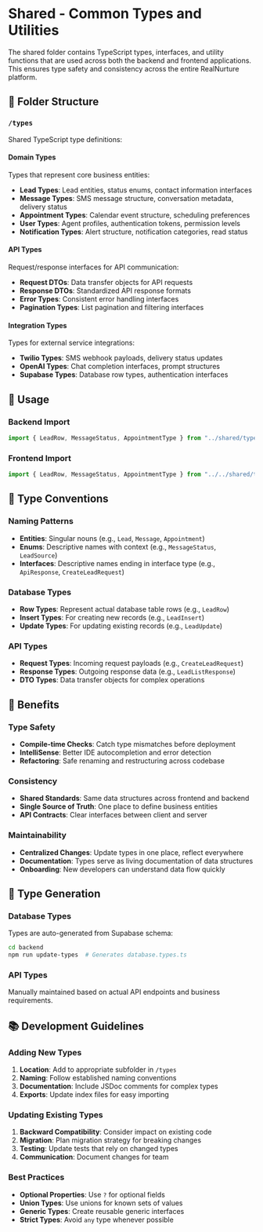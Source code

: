 # Shared - Common Types and Utilities

The shared folder contains TypeScript types, interfaces, and utility functions that are used across both the backend and frontend applications. This ensures type safety and consistency across the entire RealNurture platform.

## 📁 Folder Structure

### `/types`

Shared TypeScript type definitions:

#### Domain Types

Types that represent core business entities:

- **Lead Types**: Lead entities, status enums, contact information interfaces
- **Message Types**: SMS message structure, conversation metadata, delivery status
- **Appointment Types**: Calendar event structure, scheduling preferences
- **User Types**: Agent profiles, authentication tokens, permission levels
- **Notification Types**: Alert structure, notification categories, read status

#### API Types

Request/response interfaces for API communication:

- **Request DTOs**: Data transfer objects for API requests
- **Response DTOs**: Standardized API response formats
- **Error Types**: Consistent error handling interfaces
- **Pagination Types**: List pagination and filtering interfaces

#### Integration Types

Types for external service integrations:

- **Twilio Types**: SMS webhook payloads, delivery status updates
- **OpenAI Types**: Chat completion interfaces, prompt structures
- **Supabase Types**: Database row types, authentication interfaces

## 🔧 Usage

### Backend Import

```typescript
import { LeadRow, MessageStatus, AppointmentType } from "../shared/types";
```

### Frontend Import

```typescript
import { LeadRow, MessageStatus, AppointmentType } from "../../shared/types";
```

## 📝 Type Conventions

### Naming Patterns

- **Entities**: Singular nouns (e.g., `Lead`, `Message`, `Appointment`)
- **Enums**: Descriptive names with context (e.g., `MessageStatus`, `LeadSource`)
- **Interfaces**: Descriptive names ending in interface type (e.g., `ApiResponse`, `CreateLeadRequest`)

### Database Types

- **Row Types**: Represent actual database table rows (e.g., `LeadRow`)
- **Insert Types**: For creating new records (e.g., `LeadInsert`)
- **Update Types**: For updating existing records (e.g., `LeadUpdate`)

### API Types

- **Request Types**: Incoming request payloads (e.g., `CreateLeadRequest`)
- **Response Types**: Outgoing response data (e.g., `LeadListResponse`)
- **DTO Types**: Data transfer objects for complex operations

## 🚀 Benefits

### Type Safety

- **Compile-time Checks**: Catch type mismatches before deployment
- **IntelliSense**: Better IDE autocompletion and error detection
- **Refactoring**: Safe renaming and restructuring across codebase

### Consistency

- **Shared Standards**: Same data structures across frontend and backend
- **Single Source of Truth**: One place to define business entities
- **API Contracts**: Clear interfaces between client and server

### Maintainability

- **Centralized Changes**: Update types in one place, reflect everywhere
- **Documentation**: Types serve as living documentation of data structures
- **Onboarding**: New developers can understand data flow quickly

## 🔄 Type Generation

### Database Types

Types are auto-generated from Supabase schema:

```bash
cd backend
npm run update-types  # Generates database.types.ts
```

### API Types

Manually maintained based on actual API endpoints and business requirements.

## 📚 Development Guidelines

### Adding New Types

1. **Location**: Add to appropriate subfolder in `/types`
2. **Naming**: Follow established naming conventions
3. **Documentation**: Include JSDoc comments for complex types
4. **Exports**: Update index files for easy importing

### Updating Existing Types

1. **Backward Compatibility**: Consider impact on existing code
2. **Migration**: Plan migration strategy for breaking changes
3. **Testing**: Update tests that rely on changed types
4. **Communication**: Document changes for team

### Best Practices

- **Optional Properties**: Use `?` for optional fields
- **Union Types**: Use unions for known sets of values
- **Generic Types**: Create reusable generic interfaces
- **Strict Types**: Avoid `any` type whenever possible
